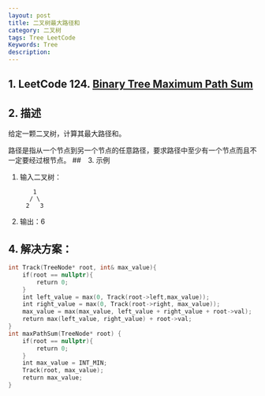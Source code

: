 ```yaml
---
layout: post
title: 二叉树最大路径和
category: 二叉树
tags: Tree LeetCode
Keywords: Tree
description:
---
```

## 1. LeetCode 124. [Binary Tree Maximum Path Sum](https://leetcode.com/problems/binary-tree-maximum-path-sum/description/)
## 2. 描述
给定一颗二叉树，计算其最大路径和。

路径是指从一个节点到另一个节点的任意路径，要求路径中至少有一个节点而且不一定要经过根节点。
##　3. 示例
1. 输入二叉树：
```
       1
      / \
     2   3
```
2. 输出：6
## 4. 解决方案：
``` c++
int Track(TreeNode* root, int& max_value){
    if(root == nullptr){
        return 0;
    }
    int left_value = max(0, Track(root->left,max_value));
    int right_value = max(0, Track(root->right, max_value));
    max_value = max(max_value, left_value + right_value + root->val);
    return max(left_value, right_value) + root->val;
}
int maxPathSum(TreeNode* root) {
    if(root == nullptr){
        return 0;
    }
    int max_value = INT_MIN;
    Track(root, max_value);
    return max_value;
}
```
